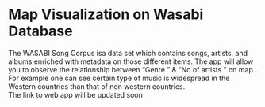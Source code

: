 # Map Visualization on Wasabi Database 
The WASABI Song Corpus isa data set which contains songs, artists, and albums enriched with metadata on those different items.
The app will allow you to observe the relationship between “Genre ” & “No of artists ” on map . For example one can see certain type  of music is widespread in the Western countries  than that of non western countries.  
The link to web app will be updated soon 
